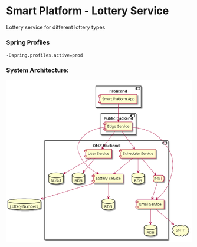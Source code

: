 # Smart Platform - Lottery Service

Lottery service for different lottery types

### Spring Profiles
```
-Dspring.profiles.active=prod
```
### System Architecture:
![System Architecture](https://raw.githubusercontent.com/ProudProgrammer/smart-tools/master/plantuml/system-architecture.png)
